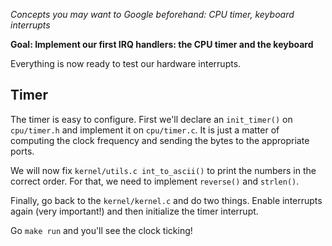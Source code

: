 *Concepts you may want to Google beforehand: CPU timer, keyboard interrupts*

**Goal: Implement our first IRQ handlers: the CPU timer and the keyboard**

Everything is now ready to test our hardware interrupts.

Timer
-----

The timer is easy to configure. First we'll declare an `init_timer()` on `cpu/timer.h` and
implement it on `cpu/timer.c`. It is just a matter of computing the clock frequency and
sending the bytes to the appropriate ports.

We will now fix `kernel/utils.c int_to_ascii()` to print the numbers in the correct order.
For that, we need to implement `reverse()` and `strlen()`.

Finally, go back to the `kernel/kernel.c` and do two things. Enable interrupts again
(very important!) and then initialize the timer interrupt.

Go `make run` and you'll see the clock ticking!
